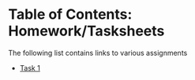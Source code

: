# Table of Contents: Homework/Tasksheets
The following list contains links to various assignments
* [Task 1](http://github.com/chazcornwall/math4610/blob/master/tasksheets/tasksheet_01.md)
